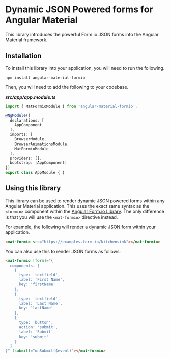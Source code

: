 # Dynamic JSON Powered forms for Angular Material

This library introduces the powerful Form.io JSON forms into the Angular Material framework.

## Installation

To install this library into your application, you will need to run the following.

```
npm install angular-material-formio
```

Then, you will need to add the following to your codebase.

***src/app/app.module.ts***
```ts
import { MatFormioModule } from 'angular-material-formio';

@NgModule({
  declarations: [
    AppComponent
  ],
  imports: [
    BrowserModule,
    BrowserAnimationsModule,
    MatFormioModule
  ],
  providers: [],
  bootstrap: [AppComponent]
})
export class AppModule { }
```

## Using this library
This library can be used to render dynamic JSON powered forms within any Angular Material application. This uses the exact same syntax as the ```<formio>``` component within the [Angular Form.io Library](https://github.com/formio/angular-formio). The only difference is that you will use the ```<mat-formio>``` directive instead.

For example, the following will render a dynamic JSON form within your application.

```html
<mat-formio src="https://examples.form.io/kitchensink"></mat-formio>
```

You can also use this to render JSON forms as follows.

```html
<mat-formio [form]="{
  components: [
    {
      type: 'textfield',
      label: 'First Name',
      key: 'firstName'
    },
    {
      type: 'textfield',
      label: 'Last Name',
      key: 'lastName'
    },
    {
      type: 'button',
      action: 'submit',
      label: 'Submit',
      key: 'submit'
    }
  ]
}" (submit)="onSubmit($event)"></mat-formio>
```
